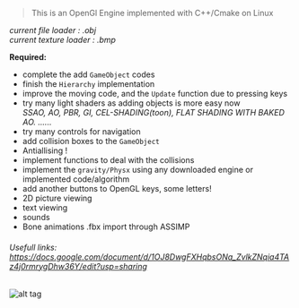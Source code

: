 >This is an OpenGl Engine implemented with C++/Cmake on Linux


_current file loader : .obj_  
_current texture loader : .bmp_ 

**Required:**
  - complete the add `GameObject` codes
  - finish the `Hierarchy` implementation
  - improve the moving code, and the `Update` function due to pressing keys
  - try many light shaders as adding objects is more easy now   
      *SSAO, AO, PBR, GI, CEL-SHADING(toon), FLAT SHADING WITH BAKED AO. ......*
  - try many controls for navigation
  - add collision boxes to the `GameObject`
  - Antiallising !
  - implement functions to deal with the collisions
  - implement the `gravity/Physx` using any downloaded engine or implemented code/algorithm
  - add another buttons to OpenGL keys, some letters!
  - 2D picture viewing
  - text viewing
  - sounds
  - Bone animations .fbx import through ASSIMP  
  
  ###### Usefull links: https://docs.google.com/document/d/1OJ8DwgFXHqbsONa_ZvlkZNqia4TAz4j0rmrygDhw36Y/edit?usp=sharing  
    
![alt tag](https://lh3.googleusercontent.com/omAgrBkPyitVlfCWBC_KPib5oFBHSkniMAFmpRQmGtIvSZuY7N8Wgir85Bd8Vi_22qWndtGR_ebsR2I=w1920-h985)
  
